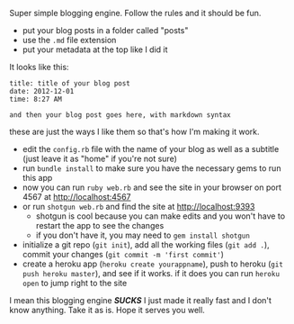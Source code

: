 Super simple blogging engine. Follow the rules and it should be fun.

* put your blog posts in a folder called "posts"
* use the `.md` file extension
* put your metadata at the top like I did it

It looks like this:

    title: title of your blog post
    date: 2012-12-01
    time: 8:27 AM
    
    and then your blog post goes here, with markdown syntax
    
these are just the ways I like them so that's how I'm making it work.

* edit the `config.rb` file with the name of your blog as well as a subtitle (just leave it as "home" if you're not sure)
* run `bundle install` to make sure you have the necessary gems to run this app
* now you can run `ruby web.rb` and see the site in your browser on port 4567 at <http://localhost:4567>
* or run `shotgun web.rb` and find the site at <http://localhost:9393>
    * shotgun is cool because you can make edits and you won't have to restart the app to see the changes
    * if you don't have it, you may need to `gem install shotgun`
* initialize a git repo (`git init`), add all the working files (`git add .`), commit your changes (`git commit -m 'first commit'`)
* create a heroku app (`heroku create yourappname`), push to heroku (`git push heroku master`), and see if it works. if it does you can run `heroku open` to jump right to the site

I mean this blogging engine ***SUCKS*** I just made it really fast and I don't know anything. Take it as is. Hope it serves you well.